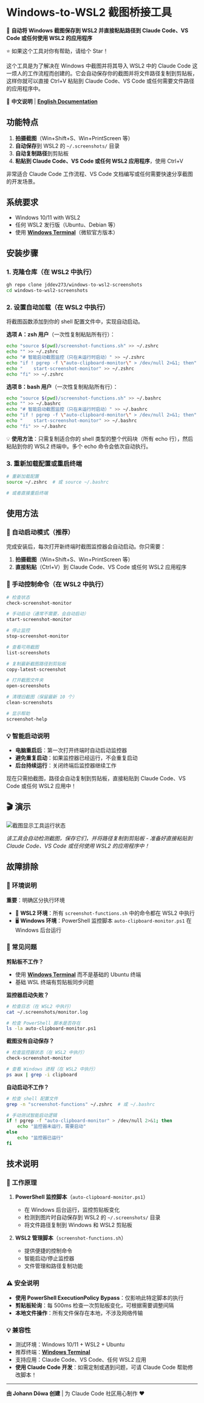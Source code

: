 # Windows-to-WSL2 截图桥接工具

🚀 **自动将 Windows 截图保存到 WSL2 并直接粘贴路径到 Claude Code、VS Code 或任何使用 WSL2 的应用程序**

⭐ 如果这个工具对你有帮助，请给个 Star！

这个工具是为了解决在 Windows 中截图并将其导入 WSL2 中的 Claude Code 这一烦人的工作流程而创建的。它会自动保存你的截图并将文件路径复制到剪贴板，这样你就可以直接 Ctrl+V 粘贴到 Claude Code、VS Code 或任何需要文件路径的应用程序中。

📖 **中文说明** | **[English Documentation](README.md)**

## 功能特点

1. **拍摄截图**（Win+Shift+S、Win+PrintScreen 等）
2. **自动保存**到 WSL2 的 `~/.screenshots/` 目录
3. **自动复制路径**到剪贴板
4. **粘贴到 Claude Code、VS Code 或任何 WSL2 应用程序**，使用 Ctrl+V

非常适合 Claude Code 工作流程、VS Code 文档编写或任何需要快速分享截图的开发场景。

## 系统要求

- Windows 10/11 with WSL2
- 任何 WSL2 发行版（Ubuntu、Debian 等）
- 使用 **[Windows Terminal](https://apps.microsoft.com/detail/9n0dx20hk701)**（微软官方版本）

## 安装步骤

### 1. 克隆仓库（在 WSL2 中执行）

```bash
gh repo clone jddev273/windows-to-wsl2-screenshots
cd windows-to-wsl2-screenshots
```

### 2. 设置自动加载（在 WSL2 中执行）

将截图函数添加到你的 shell 配置文件中，实现自动启动。

**选项 A：zsh 用户**（一次性复制粘贴所有行）：
```bash
echo "source $(pwd)/screenshot-functions.sh" >> ~/.zshrc
echo "" >> ~/.zshrc
echo "# 智能启动截图监控（只在未运行时启动）" >> ~/.zshrc
echo "if ! pgrep -f \"auto-clipboard-monitor\" > /dev/null 2>&1; then" >> ~/.zshrc
echo "    start-screenshot-monitor" >> ~/.zshrc
echo "fi" >> ~/.zshrc
```

**选项 B：bash 用户**（一次性复制粘贴所有行）：
```bash
echo "source $(pwd)/screenshot-functions.sh" >> ~/.bashrc
echo "" >> ~/.bashrc
echo "# 智能启动截图监控（只在未运行时启动）" >> ~/.bashrc
echo "if ! pgrep -f \"auto-clipboard-monitor\" > /dev/null 2>&1; then" >> ~/.bashrc
echo "    start-screenshot-monitor" >> ~/.bashrc
echo "fi" >> ~/.bashrc
```

💡 **使用方法**：只需复制适合你的 shell 类型的整个代码块（所有 echo 行），然后粘贴到你的 WSL2 终端中。多个 echo 命令会依次自动执行。

### 3. 重新加载配置或重启终端

```bash
# 重新加载配置
source ~/.zshrc  # 或 source ~/.bashrc

# 或者直接重启终端
```

## 使用方法

### 🚀 自动启动模式（推荐）

完成安装后，每次打开新终端时截图监控器会自动启动。你只需要：

1. **拍摄截图**（Win+Shift+S、Win+PrintScreen 等）
2. **直接粘贴**（Ctrl+V）到 Claude Code、VS Code 或任何 WSL2 应用程序

### 🔧 手动控制命令（在 WSL2 中执行）

```bash
# 检查状态
check-screenshot-monitor

# 手动启动（通常不需要，会自动启动）
start-screenshot-monitor

# 停止监控
stop-screenshot-monitor

# 查看可用截图
list-screenshots

# 复制最新截图路径到剪贴板
copy-latest-screenshot

# 打开截图文件夹
open-screenshots

# 清理旧截图（保留最新 10 个）
clean-screenshots

# 显示帮助
screenshot-help
```

### 💡 智能启动说明

- **电脑重启后**：第一次打开终端时自动启动监控器
- **避免重复启动**：如果监控器已经运行，不会重复启动
- **后台持续运行**：关闭终端后监控器继续工作

现在只需拍截图，路径会自动复制到剪贴板，直接粘贴到 Claude Code、VS Code 或任何 WSL2 应用中！

## 🎬 演示

![截图显示工具运行状态](demo-screenshot.png)

*该工具会自动检测截图，保存它们，并将路径复制到剪贴板 - 准备好直接粘贴到 Claude Code、VS Code 或任何使用 WSL2 的应用程序中！*

## 故障排除

### 🔧 环境说明

**重要**：明确区分执行环境
- 📁 **WSL2 环境**：所有 `screenshot-functions.sh` 中的命令都在 WSL2 中执行
- 🖥️ **Windows 环境**：PowerShell 监控脚本 `auto-clipboard-monitor.ps1` 在 Windows 后台运行

### 🚨 常见问题

**剪贴板不工作？**
- 使用 **[Windows Terminal](https://apps.microsoft.com/detail/9n0dx20hk701)** 而不是基础的 Ubuntu 终端
- 基础 WSL 终端有剪贴板同步问题

**监控器启动失败？**
```bash
# 检查日志（在 WSL2 中执行）
cat ~/.screenshots/monitor.log

# 检查 PowerShell 脚本是否存在
ls -la auto-clipboard-monitor.ps1
```

**截图没有自动保存？**
```bash
# 检查监控器状态（在 WSL2 中执行）
check-screenshot-monitor

# 查看 Windows 进程（在 WSL2 中执行）
ps aux | grep -i clipboard
```

**自动启动不工作？**
```bash
# 检查 shell 配置文件
grep -n "screenshot-functions" ~/.zshrc  # 或 ~/.bashrc

# 手动测试智能启动逻辑
if ! pgrep -f "auto-clipboard-monitor" > /dev/null 2>&1; then
    echo "监控器未运行，需要启动"
else
    echo "监控器已运行"
fi
```

## 技术说明

### 🔧 工作原理

1. **PowerShell 监控脚本**（`auto-clipboard-monitor.ps1`）
   - 在 Windows 后台运行，监控剪贴板变化
   - 检测到图片时自动保存到 WSL2 的 `~/.screenshots/` 目录
   - 将文件路径复制到 Windows 和 WSL2 剪贴板

2. **WSL2 管理脚本**（`screenshot-functions.sh`）
   - 提供便捷的控制命令
   - 智能启动/停止监控器
   - 文件管理和路径复制功能

### ⚠️ 安全说明

- **使用 PowerShell ExecutionPolicy Bypass**：仅影响此特定脚本的执行
- **剪贴板轮询**：每 500ms 检查一次剪贴板变化，可根据需要调整间隔
- **本地文件操作**：所有文件保存在本地，不涉及网络传输

### 💡 兼容性

- 测试环境：Windows 10/11 + WSL2 + Ubuntu
- 推荐终端：**[Windows Terminal](https://apps.microsoft.com/detail/9n0dx20hk701)**
- 支持应用：Claude Code、VS Code、任何 WSL2 应用
- **使用 Claude Code 开发**：如需定制或遇到问题，可请 Claude Code 帮助修改脚本！

---

**由 Johann Döwa 创建** | 为 Claude Code 社区用心制作 ❤️